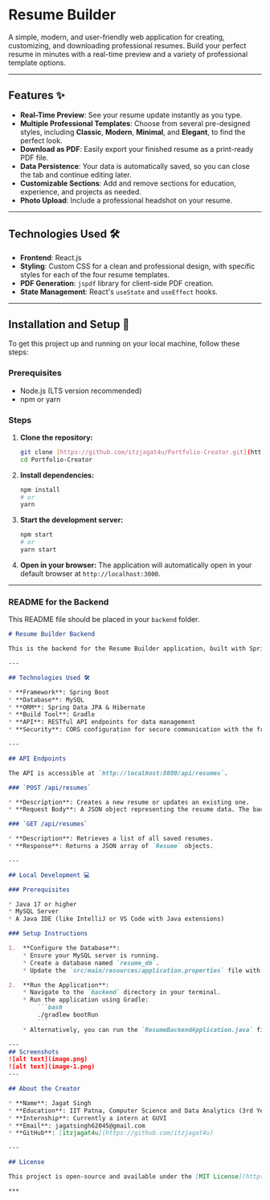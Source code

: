 # Resume Builder

A simple, modern, and user-friendly web application for creating, customizing, and downloading professional resumes. Build your perfect resume in minutes with a real-time preview and a variety of professional template options.

---

## Features ✨

* **Real-Time Preview**: See your resume update instantly as you type.
* **Multiple Professional Templates**: Choose from several pre-designed styles, including **Classic**, **Modern**, **Minimal**, and **Elegant**, to find the perfect look.
* **Download as PDF**: Easily export your finished resume as a print-ready PDF file.
* **Data Persistence**: Your data is automatically saved, so you can close the tab and continue editing later.
* **Customizable Sections**: Add and remove sections for education, experience, and projects as needed.
* **Photo Upload**: Include a professional headshot on your resume.

---

## Technologies Used 🛠️

* **Frontend**: React.js
* **Styling**: Custom CSS for a clean and professional design, with specific styles for each of the four resume templates.
* **PDF Generation**: `jspdf` library for client-side PDF creation.
* **State Management**: React's `useState` and `useEffect` hooks.

---

## Installation and Setup 🚀

To get this project up and running on your local machine, follow these steps:

### Prerequisites

* Node.js (LTS version recommended)
* npm or yarn

### Steps

1.  **Clone the repository:**
    ```bash
    git clone [https://github.com/itzjagat4u/Portfolio-Creator.git](https://github.com/itzjagat4u/Portfolio-Creator.git)
    cd Portfolio-Creator
    ```
2.  **Install dependencies:**
    ```bash
    npm install
    # or
    yarn
    ```
3.  **Start the development server:**
    ```bash
    npm start
    # or
    yarn start
    ```
4.  **Open in your browser:**
    The application will automatically open in your default browser at `http://localhost:3000`.

---

### README for the Backend

This README file should be placed in your `backend` folder.

```markdown
# Resume Builder Backend

This is the backend for the Resume Builder application, built with Spring Boot. It provides a RESTful API to manage resume data, including creating, retrieving, and updating user resumes.

---

## Technologies Used 🛠️

* **Framework**: Spring Boot
* **Database**: MySQL
* **ORM**: Spring Data JPA & Hibernate
* **Build Tool**: Gradle
* **API**: RESTful API endpoints for data management
* **Security**: CORS configuration for secure communication with the frontend

---

## API Endpoints

The API is accessible at `http://localhost:8080/api/resumes`.

### `POST /api/resumes`

* **Description**: Creates a new resume or updates an existing one.
* **Request Body**: A JSON object representing the resume data. The backend will save this data to the MySQL database.

### `GET /api/resumes`

* **Description**: Retrieves a list of all saved resumes.
* **Response**: Returns a JSON array of `Resume` objects.

---

## Local Development 💻

### Prerequisites

* Java 17 or higher
* MySQL Server
* A Java IDE (like IntelliJ or VS Code with Java extensions)

### Setup Instructions

1.  **Configure the Database**:
    * Ensure your MySQL server is running.
    * Create a database named `resume_db`.
    * Update the `src/main/resources/application.properties` file with your MySQL username and password.

2.  **Run the Application**:
    * Navigate to the `backend` directory in your terminal.
    * Run the application using Gradle:
        ```bash
        ./gradlew bootRun
        ```
    * Alternatively, you can run the `ResumeBackendApplication.java` file directly from your IDE.

---
## Screenshots
![alt text](image.png)
![alt text](image-1.png)
---

## About the Creator

* **Name**: Jagat Singh
* **Education**: IIT Patna, Computer Science and Data Analytics (3rd Year Student)
* **Internship**: Currently a intern at GUVI
* **Email**: jagatsingh62045@gmail.com
* **GitHub**: [itzjagat4u](https://github.com/itzjagat4u)

---

## License

This project is open-source and available under the [MIT License](https://opensource.org/licenses/MIT).

***